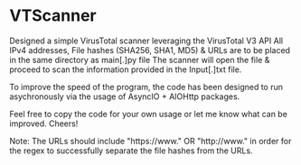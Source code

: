 # VTScanner

Designed a simple VirusTotal scanner leveraging the VirusTotal V3 API
All IPv4 addresses, File hashes (SHA256, SHA1, MD5) & URLs are to be placed in the same directory as main[.]py file
The scanner will open the file & proceed to scan the information provided in the Input[.]txt file.

To improve the speed of the program, the code has been designed to run asychronously via the usage of AsyncIO + AIOHttp packages.

Feel free to copy the code for your own usage or let me know what can be improved. Cheers!

Note: The URLs should include "https://www." OR "http://www." in order for the regex to successfully separate the file hashes from the URLs.
